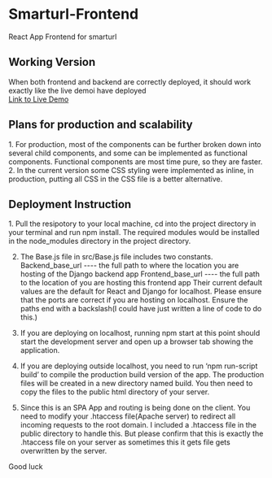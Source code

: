 # Smarturl-Frontend
 React App Frontend for smarturl



<h2>Working Version</h2>

When both frontend and backend are correctly deployed, it should work exactly like the live demoi have deployed<br>
<a href="https://test.learnershub.co.za/" target="_blank">Link to Live Demo</a>



<h2>Plans for production and scalability</h2>
1.	 For production, most of the components can be further broken down into several child components, and some can be implemented as functional components. Functional components are most time pure, so they are faster.
2.	In the current version some CSS styling were implemented as inline, in production, putting all CSS in the CSS file is a better alternative.



<h2>Deployment Instruction</h2>
1.	Pull the resipotory to your local machine, cd into the project directory in your terminal and run npm install. The required modules would be installed in the node_modules directory in the project directory.


2.	The Base.js file in src/Base.js file includes two constants.
Backend_base_url    ----   the full path to where the location you are hosting of the Django backend app
Frontend_base_url    ----     the full path to the location of you are hosting this frontend app
Their current default values are the default for React and Django for localhost. Please ensure that the ports are correct if you are hosting on localhost.
Ensure the paths end with a backslash(I could have just written a line of code to do this.)


3.	If you are deploying on localhost, running npm start at this point should start the development server and open up a browser tab showing the application.



4.	If you are deploying outside localhost, you need to run ‘npm run-script build’ to compile the production build version of the app. The production files will be created in a new directory named build. You then need to copy the files to the public html directory of your server. 


5.	Since this is an SPA App and routing is being done on the client. You need to modify your .htaccess file(Apache server) to redirect all incoming requests to the root domain. I included a .htaccess file in the public directory to handle this. But please confirm that this is exactly the .htaccess file on your server as sometimes this it gets file gets overwritten by the server.

Good luck

